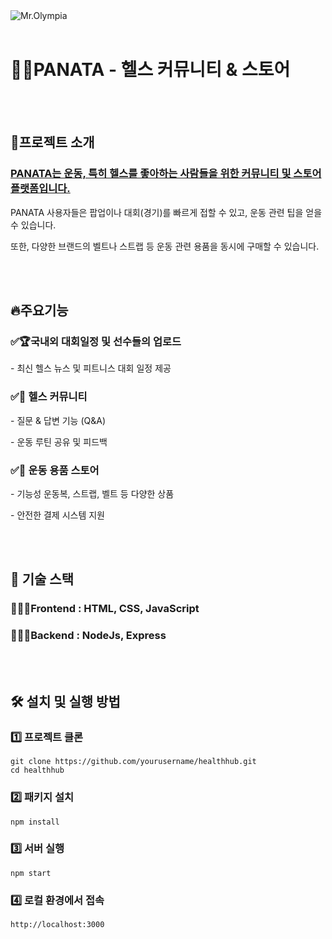 <img src="https://github.com/user-attachments/assets/ad1ffd28-2e11-40cb-b2a9-0fa842de3980" alt="Mr.Olympia">

<br>
<br>

<h1>💪🏻PANATA - 헬스 커뮤니티 & 스토어</h1>

<br>
<br>

<h2>📌프로젝트 소개</h2>
<h3><ins>PANATA는 운동, 특히 헬스를 좋아하는 사람들을 위한 커뮤니티 및 스토어 플랫폼입니다.</ins></h3>
<p>PANATA 사용자들은 팝업이나 대회(경기)를 빠르게 접할 수 있고, 운동 관련 팁을 얻을 수 있습니다.</p>
<p>또한, 다양한 브랜드의 벨트나 스트랩 등 운동 관련 용품을 동시에 구매할 수 있습니다.</p>

<br>
<br>

<h2>🔥주요기능</h2>
<h3>✅🏆국내외 대회일정 및 선수들의 업로드</h3>
<p>- 최신 헬스 뉴스 및 피트니스 대회 일정 제공</p>

<h3>✅💬 헬스 커뮤니티</h3>
<p>- 질문 & 답변 기능 (Q&A)</p>
<p>- 운동 루틴 공유 및 피드백</p>

<h3>✅🛒 운동 용품 스토어</h3>
<p>- 기능성 운동복, 스트랩, 벨트 등 다양한 상품</p>
<p>- 안전한 결제 시스템 지원</p>

<br>
<br>

<h2>🚀 기술 스택</h2>
<h3>👨🏻‍💻Frontend : HTML, CSS, JavaScript</h3>
<h3>👨🏻‍💻Backend : NodeJs, Express</h3>

<br>
<br>

<h2>🛠️ 설치 및 실행 방법</h2>
<h3>1️⃣ 프로젝트 클론</h3>

```
git clone https://github.com/yourusername/healthhub.git
cd healthhub
```

<h3>2️⃣ 패키지 설치</h3>

```
npm install
```

<h3>3️⃣ 서버 실행</h3>

```
npm start
```

<h3>4️⃣ 로컬 환경에서 접속</h3>

```
http://localhost:3000
```
